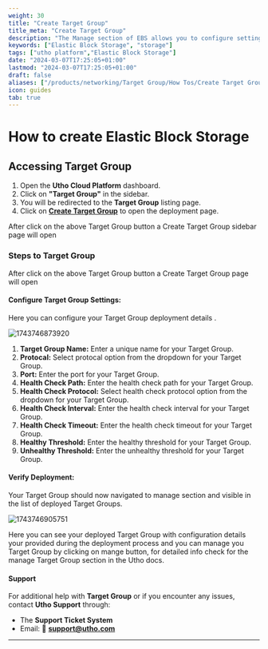 ```yaml
---
weight: 30
title: "Create Target Group"
title_meta: "Create Target Group"
description: "The Manage section of EBS allows you to configure settings, resize volumes, attach or detach them from instances, and destroy volumes when no longer needed."
keywords: ["Elastic Block Storage", "storage"]
tags: ["utho platform","Elastic Block Storage"]
date: "2024-03-07T17:25:05+01:00"
lastmod: "2024-03-07T17:25:05+01:00"
draft: false 
aliases: ["/products/networking/Target Group/How Tos/Create Target Group"]
icon: guides
tab: true
---
```

# **How to create Elastic Block Storage**

## **Accessing Target  Group**

1. Open the **Utho Cloud Platform** dashboard.
2. Click on **"Target  Group"** in the sidebar.
3. You will be redirected to the **Target Group** listing page.
4. Click on **[Create Target Group](https://console.utho.com/targetgroups)** to open the deployment page.

After click on the above Target Group button a Create Target Group sidebar page will open

### Steps to Target Group

After click on the above Target Group button a Create Target Group page will open

#### Configure Target Group Settings:

Here you can configure your Target Group deployment details .

![1743746873920](image/index/1743746873920.png)

1. **Target Group Name:** Enter a unique name for your Target Group.
2. **Protocal:** Select protocal option from the dropdown for your Target Group.
3. **Port:** Enter the port for your Target Group.
4. **Health Check Path:** Enter the health check path for your Target Group.
5. **Health Check Protocol:** Select health check protocol option from the dropdown for your Target Group.
6. **Health Check Interval:** Enter the health check interval for your Target Group.
7. **Health Check Timeout:** Enter the health check timeout for your Target Group.
8. **Healthy Threshold:** Enter the healthy threshold for your Target Group.
9. **Unhealthy Threshold:** Enter the unhealthy threshold for your Target Group.

#### Verify Deployment:

Your Target Group should now navigated to manage section and visible in the list of deployed Target Groups.

![1743746905751](image/index/1743746905751.png)

Here you can see your deployed Target Group with configuration details your provided during the deployment process and you can manage you Target Group by clicking on mange button, for detailed info check for the manage Target Group section in the Utho docs.

#### **Support**

For additional help with **Target Group** or if you encounter any issues, contact **Utho Support** through:

- The **Support Ticket System**
- Email: 📩 **[support@utho.com](support@utho.com)**

---
